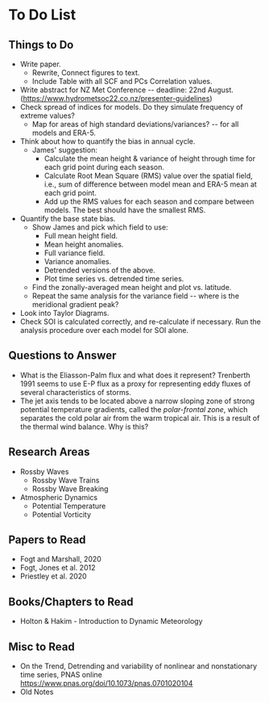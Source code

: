 # To Do List

## Things to Do

- Write paper.
    - Rewrite, Connect figures to text.
    - Include Table with all SCF and PCs Correlation values.
- Write abstract for NZ Met Conference -- deadline: 22nd August. (https://www.hydrometsoc22.co.nz/presenter-guidelines)
- Check spread of indices for models. Do they simulate frequency of extreme values?
    - Map for areas of high standard deviations/variances? -- for all models and ERA-5.
- Think about how to quantify the bias in annual cycle.
    - James' suggestion:
        - Calculate the mean height & variance of height through time for each grid point during each season.
        - Calculate Root Mean Square (RMS) value over the spatial field, i.e., sum of difference between model mean and ERA-5 mean at each grid point.
        - Add up the RMS values for each season and compare between models. The best should have the smallest RMS.
- Quantify the base state bias.
    - Show James and pick which field to use:
        - Full mean height field.
        - Mean height anomalies.
        - Full variance field.
        - Variance anomalies.
        - Detrended versions of the above.
        - Plot time series vs. detrended time series.
    - Find the zonally-averaged mean height and plot vs. latitude.
    - Repeat the same analysis for the variance field -- where is the meridional gradient peak?
- Look into Taylor Diagrams.
- Check SOI is calculated correctly, and re-calculate if necessary. Run the analysis procedure over each model for SOI alone.


## Questions to Answer

- What is the Eliasson-Palm flux and what does it represent? Trenberth 1991 seems to use E-P flux as a proxy for representing eddy fluxes of several characteristics of storms.
- The jet axis tends to be located above a narrow sloping zone of strong potential temperature gradients, called the _polar-frontal zone_, which separates the cold polar air from the warm tropical air. This is a result of the thermal wind balance. Why is this?


## Research Areas

- Rossby Waves
    - Rossby Wave Trains
    - Rossby Wave Breaking
- Atmospheric Dynamics
    - Potential Temperature
    - Potential Vorticity


## Papers to Read

- Fogt and Marshall, 2020
- Fogt, Jones et al. 2012
- Priestley et al. 2020


## Books/Chapters to Read

- Holton & Hakim - Introduction to Dynamic Meteorology


## Misc to Read

- On the Trend, Detrending and variability of nonlinear and nonstationary time series, PNAS online https://www.pnas.org/doi/10.1073/pnas.0701020104
- Old Notes

